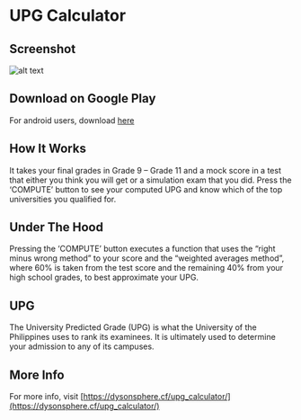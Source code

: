 # UPG Calculator

## Screenshot

![alt text](https://github.com/pyTimK/upgCalculator/blob/main/upg_calculator_graphic.png)

## Download on Google Play
For android users, download [here](https://play.google.com/store/apps/details?id=com.praktiki.upgCalculator)

## How It Works
It takes your final grades in Grade 9 – Grade 11 and a mock score in a test that either you think you will get or a simulation exam that you did.
Press the ‘COMPUTE’ button to see your computed UPG and know which of the top universities you qualified for.

## Under The Hood

Pressing the ‘COMPUTE’ button executes a function that uses the “right minus wrong method” to your score and the “weighted averages method”, where 60% is taken from the test score and the remaining 40% from your high school grades, to best approximate your UPG.

## UPG

The University Predicted Grade (UPG) is what the University of the Philippines uses to rank its examinees. It is ultimately used to determine your admission to any of its campuses.

## More Info

For more info, visit [https://dysonsphere.cf/upg_calculator/](https://dysonsphere.cf/upg_calculator/)
